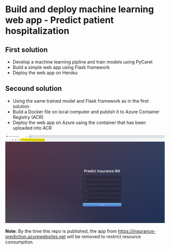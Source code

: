 # Build and deploy machine learning web app - Predict patient hospitalization

## First solution
* Develop a machine learning pipline and train models using PyCaret
* Build a simple web app using Flask framework
* Deploy the web app on Heroku

## Secound solution
* Using the same trained model and Flask framework as in the first solution
* Build a Docker file on local computer and publish it to Azure Container Registry (ACR)
* Deploy the web app on Azure using the container that has been uploaded into ACR

<p align="middle">
  <img src="azure_web_app.jpg" width="550"/>
</p>

**Note**: By the time this repo is published, the app from https://insurance-prediction.azurewebsites.net will be removed to restrict resource consumption.
